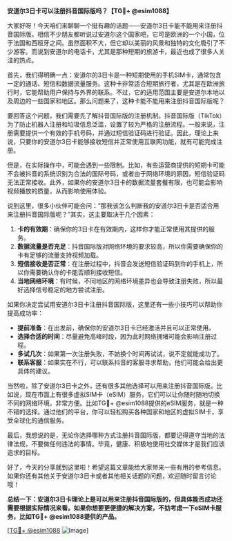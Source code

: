 **安道尔3日卡可以注册抖音国际版吗？【TG💪+ @esim1088】**

大家好呀！今天咱们来聊聊一个挺有趣的话题——安道尔3日卡能不能用来注册抖音国际版。相信不少朋友都听说过安道尔这个国家吧，它可是欧洲的一个小国，位于法国和西班牙之间。虽然面积不大，但它却以美丽的风景和独特的文化吸引了不少游客。而说到安道尔的电话卡，尤其是那种短期的旅游卡，最近也成了很多人关注的热点。

首先，我们得明确一点：安道尔的3日卡是一种短期使用的手机SIM卡，通常包含一定的通话、短信和数据流量服务。这种卡非常适合短期旅行者，尤其是在欧洲旅行时，它能帮助用户保持与外界的联系。不过，它的适用范围主要是安道尔本地以及周边的一些国家和地区。那么问题来了，这种卡能不能用来注册抖音国际版呢？

要回答这个问题，我们需要先了解抖音国际版的注册机制。抖音国际版（TikTok）为了防止机器人注册和垃圾信息泛滥，设置了较为严格的注册流程。一般来说，注册需要提供一个有效的手机号码，并通过短信验证码进行验证。因此，理论上来说，只要你的安道尔3日卡能够接收短信并正常使用互联网功能，就有可能完成注册。

但是，在实际操作中，可能会遇到一些限制。比如，有些运营商提供的短期卡可能不会被抖音的系统识别为合法的国际号码，或者由于网络环境的原因，短信验证码无法正常接收。此外，如果你的安道尔3日卡的数据流量套餐有限，也可能会影响视频播放的质量，从而影响使用体验。

说到这里，很多小伙伴可能会问：“那我该怎么判断我的安道尔3日卡是否适合用来注册抖音国际版呢？”其实，这主要取决于几个因素：

1. **卡的有效期**：确保你的3日卡在有效期内，这样你才能正常使用其提供的服务。
2. **数据流量是否充足**：抖音国际版对网络环境的要求较高，所以你需要确保你的卡有足够的流量支持视频加载。
3. **短信接收是否正常**：在注册过程中，抖音会发送短信验证码到你的手机上，所以你需要确认你的卡能否顺利接收短信。
4. **当地网络环境**：有时候，不同地区的网络环境差异也会导致注册失败，所以最好选择信号稳定的地方尝试注册。

如果你决定尝试用安道尔3日卡注册抖音国际版，这里还有一些小技巧可以帮助你提高成功率：

- **提前准备**：在出发前，确保你的安道尔3日卡已经激活并且可以正常使用。
- **选择合适的时间**：尽量避免高峰时段，因为此时网络拥堵可能会影响注册过程。
- **多试几次**：如果第一次注册失败，不妨换个时间再试试，说不定就能成功了。
- **联系客服**：如果实在不行，可以联系抖音的客服寻求帮助，他们可能会给出更具体的建议。

当然啦，除了安道尔3日卡之外，还有很多其他选择可以用来注册抖音国际版。比如说，现在市面上有很多虚拟SIM卡（eSIM）服务，它们可以让你随时随地切换不同的网络环境，非常方便。比如TG💪+ @esim1088提供的eSIM服务，就是一种不错的选择。通过他们的平台，你可以轻松购买各种国家和地区的虚拟SIM卡，享受全球化的通信服务。

最后，我想说的是，无论你选择哪种方式注册抖音国际版，都要记得遵守当地的法律法规，不要做任何违法的事情。毕竟，健康、积极地使用社交媒体才是我们应该追求的目标。

好了，今天的分享就到这里啦！希望这篇文章能给大家带来一些有用的参考信息。如果你还有其他关于安道尔3日卡或者其他相关话题的问题，欢迎随时留言讨论哦！

**总结一下：安道尔3日卡理论上是可以用来注册抖音国际版的，但具体能否成功还需要根据实际情况来看。如果你想要更便捷的解决方案，不妨考虑一下eSIM卡服务，比如TG💪+ @esim1088提供的产品。**

[[TG💪+ @esim1088](https://t.me/s/esim1088) ![Image](https://i.postimg.cc/4NQfJmqS/Snipaste-2025-05-13-00-14-12.png)]